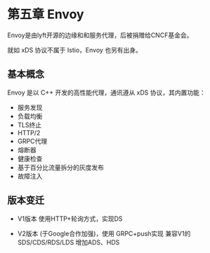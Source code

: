 # 第五章 Envoy

Envoy是由lyft开源的边缘和和服务代理，后被捐赠给CNCF基金会。

就如 xDS 协议不属于 Istio，Envoy 也另有出身。

## 基本概念

Envoy 是以 C++ 开发的高性能代理，通讯遵从 xDS 协议，其内置功能：
* 服务发现
* 负载均衡
* TLS终止
* HTTP/2
* GRPC代理
* 熔断器
* 健康检查
* 基于百分比流量拆分的灰度发布
* 故障注入

## 版本变迁

* V1版本
使用HTTP+轮询方式，实现DS

* V2版本
(于Google合作加强)，使用 GRPC+push实现
兼容V1的 SDS/CDS/RDS/LDS
增加ADS、HDS

